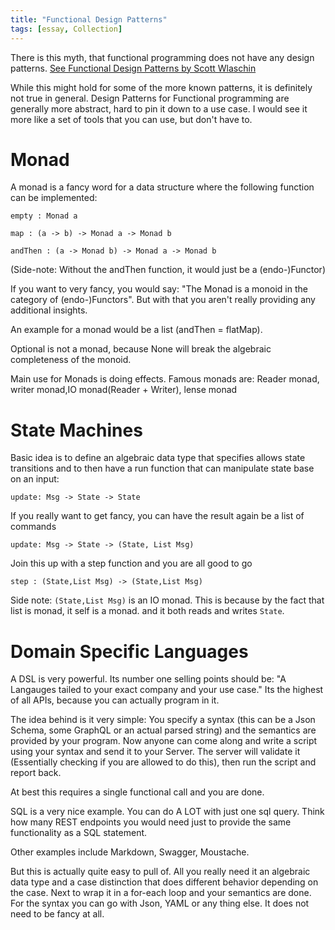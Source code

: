 ```yaml
---
title: "Functional Design Patterns"
tags: [essay, Collection]
---
```

There is this myth, that functional programming does not have any design patterns. [See Functional Design Patterns by Scott Wlaschin](https://www.youtube.com/watch?v=srQt1NAHYC0)

While this might hold for some of the more known patterns, it is definitely not true in general.
Design Patterns for Functional programming are generally more abstract, hard to pin it down to a use case. I would see it more like a set of tools that you can use, but don't have to.

# Monad

A monad is a fancy word for a data structure where the following function can be implemented:

```
empty : Monad a

map : (a -> b) -> Monad a -> Monad b

andThen : (a -> Monad b) -> Monad a -> Monad b
```

(Side-note: Without the andThen function, it would just be a (endo-)Functor)

If you want to very fancy, you would say: "The Monad is a monoid in the category of (endo-)Functors". But with that you aren't really providing any additional insights.

An example for a monad would be a list (andThen = flatMap).

Optional is not a monad, because None will break the algebraic completeness of the monoid.


Main use for Monads is doing effects. Famous monads are: Reader monad, writer monad,IO monad(Reader + Writer), lense monad

# State Machines

Basic idea is to define an algebraic data type that specifies allows state transitions and to then have a run function that can manipulate state base on an input:

`update: Msg -> State -> State`

If you really want to get fancy, you can have the result again be a list of commands

`update: Msg -> State -> (State, List Msg)`

Join this up with a step function and you are all good to go

`step : (State,List Msg) -> (State,List Msg)`

Side note: `(State,List Msg)` is an IO monad. This is because by the fact that list is monad, it self is a monad. and it both reads and writes `State`.

# Domain Specific Languages

A DSL is very powerful. Its number one selling points should be: "A Langauges tailed to your exact company and your use case." Its the highest of all APIs, because you can actually program in it.

The idea behind is it very simple: You specify a syntax (this can be a Json Schema, some GraphQL or an actual parsed string) and the semantics are provided by your program. Now anyone can come along and write a script using your syntax and send it to your Server. The server will validate it (Essentially checking if you are allowed to do this), then run the script and report back.

At best this requires a single functional call and you are done.

SQL is a very nice example. You can do A LOT with just one sql query. Think how many REST endpoints you would need just to provide the same functionality as a SQL statement.

Other examples include Markdown, Swagger, Moustache.

But this is actually quite easy to pull of. All you really need it an algebraic data type and a case distinction that does different behavior depending on the case. Next to wrap it in a for-each loop and your semantics are done. For the syntax you can go with Json, YAML or any thing else. It does not need to be fancy at all.
